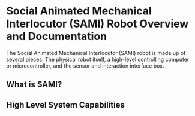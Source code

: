 # Social Animated Mechanical Interlocutor (SAMI) Robot Overview and Documentation
The Social Animated Mechanical Interlocutor (SAMI) robot is made up of several pieces. The physical robot itself, a high-level controlling computer or microcontroller, and the sensor and interaction interface box.

## What is SAMI?

## High Level System Capabilities

